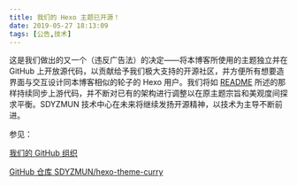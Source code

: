 ```yaml
---
title: 我们的 Hexo 主题已开源！
date: 2019-05-27 18:13:09
tags: [公告,技术]
---
```


这是我们做出的又一个（违反广告法）的决定——将本博客所使用的主题独立并在 GitHub 上开放源代码，以贡献给予我们极大支持的开源社区，并方便所有想要造界面与交互设计同本博客相似的轮子的 Hexo 用户。我们将如 [README](https://github.com/SDYZMUN/hexo-theme-curry/tree/master/README.md) 所述的那样持续同步上游代码，并不断对已有的架构进行调整以在原主题宗旨和美观度间探求平衡。SDYZMUN 技术中心在未来将继续发扬开源精神，以技术为主导不断前进。

<!-- more -->

参见：

[我们的 GitHub 组织](https://github.com/SDYZMUN)

[GitHub 仓库 SDYZMUN/hexo-theme-curry](https://github.com/SDYZMUN/hexo-theme-curry)